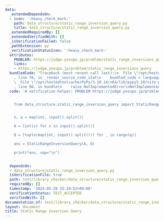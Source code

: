 ```yaml
---
data:
  _extendedDependsOn:
  - icon: ':heavy_check_mark:'
    path: data_structure/static_range_inversion_query.py
    title: data_structure/static_range_inversion_query.py
  _extendedRequiredBy: []
  _extendedVerifiedWith: []
  _isVerificationFailed: false
  _pathExtension: py
  _verificationStatusIcon: ':heavy_check_mark:'
  attributes:
    PROBLEM: https://judge.yosupo.jp/problem/static_range_inversions_query
    links:
    - https://judge.yosupo.jp/problem/static_range_inversions_query
  bundledCode: "Traceback (most recent call last):\n  File \"/opt/hostedtoolcache/PyPy/3.10.14/x64/lib/pypy3.10/site-packages/onlinejudge_verify/documentation/build.py\"\
    , line 76, in _render_source_code_stat\n    bundled_code = language.bundle(\n\
    \  File \"/opt/hostedtoolcache/PyPy/3.10.14/x64/lib/pypy3.10/site-packages/onlinejudge_verify/languages/python.py\"\
    , line 96, in bundle\n    raise NotImplementedError\nNotImplementedError\n"
  code: '# verification-helper: PROBLEM https://judge.yosupo.jp/problem/static_range_inversions_query


    from data_structure.static_range_inversion_query import StaticRangeInversionQuery


    n, q = map(int, input().split())

    A = [int(x) for x in input().split()]

    Q = [tuple(map(int, input().split())) for _ in range(q)]

    ans = StaticRangeInversionQuery(A, Q)

    print(*ans, sep="\n")

    '
  dependsOn:
  - data_structure/static_range_inversion_query.py
  isVerificationFile: true
  path: test/library_checker/data_structure/static_range_inversion_query.test.py
  requiredBy: []
  timestamp: '2024-05-28 15:29:52+09:00'
  verificationStatus: TEST_ACCEPTED
  verifiedWith: []
documentation_of: test/library_checker/data_structure/static_range_inversion_query.test.py
layout: document
title: Static Range Inversion Query
---
```


